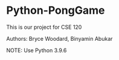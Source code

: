 # Python-PongGame

This is our project for CSE 120

Authors: Bryce Woodard, Binyamin Abukar

NOTE: Use Python 3.9.6

